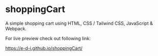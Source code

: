 # shoppingCart

A simple shopping cart using HTML, CSS / Tailwind CSS, JavaScript & Webpack.

For live preview check out following link:

https://e-d-i.github.io/shoppingCart/
